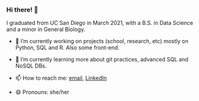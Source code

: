 ### Hi there! 👋

I graduated from UC San Diego in March 2021, with a B.S. in Data Science and a minor in General Biology.

- 🔭 I’m currently working on projects (school, research, etc) mostly on Python, SQL and R. Also some front-end.
- 🌱 I’m currently learning more about git practices, advanced SQL and NoSQL DBs.

- 📫 How to reach me: [email](mailto:skdud712@gmail.com), [LinkedIn](linkedin.com/in/nayoung-park)
- 😄 Pronouns: she/her

<!--
**nap015/nap015** is a ✨ _special_ ✨ repository because its `README.md` (this file) appears on your GitHub profile.

Here are some ideas to get you started:

- 🔭 I’m currently working on ...
- 🌱 I’m currently learning ...
- 👯 I’m looking to collaborate on ...
- 🤔 I’m looking for help with ...
- 💬 Ask me about ...
- 📫 How to reach me: ...
- 😄 Pronouns: ...
- ⚡ Fun fact: ...
-->

